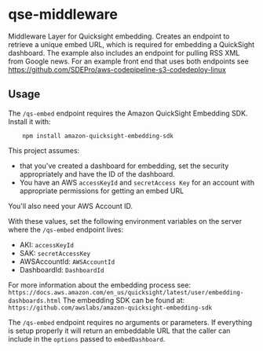 # qse-middleware
Middleware Layer for Quicksight embedding. Creates an endpoint to retrieve a unique embed URL, which is required for embedding
a QuickSight dashboard. The example also includes an endpoint for pulling RSS XML from Google news. For an example
front end that uses both endpoints see https://github.com/SDEPro/aws-codepipeline-s3-codedeploy-linux

## Usage
The `/qs-embed` endpoint requires the Amazon QuickSight Embedding SDK. Install it with:

```shell
    npm install amazon-quicksight-embedding-sdk
```
This project assumes:
- that you've created a dashboard for embedding, set the security appropriately and have the 
ID of the dashboard.
- You have an AWS `accessKeyId` and `secretAccess Key` for an account with appropriate permissions for getting an embed URL

You'll also need your AWS Account ID.

With these values, set the following environment variables on the server where the `/qs-embed` endpoint lives:

- AKI: `accessKeyId`
- SAK: `secretAccessKey`
- AWSAccountId: `AWSAccountId`
- DashboardId: `DashboardId`

For more information about the embedding process see: `https://docs.aws.amazon.com/en_us/quicksight/latest/user/embedding-dashboards.html`
The embedding SDK can be found at: `https://github.com/awslabs/amazon-quicksight-embedding-sdk`

The `/qs-embed` endpoint requires no arguments or parameters. If everything is setup properly it will return an embeddable URL that
the caller can include in the `options` passed to `embedDashboard`.

